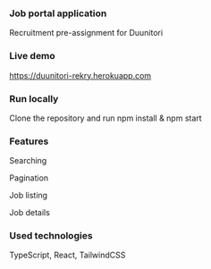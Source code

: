 ### Job portal application
Recruitment pre-assignment for Duunitori


### Live demo
https://duunitori-rekry.herokuapp.com


### Run locally
Clone the repository and run npm install & npm start


### Features
Searching

Pagination

Job listing

Job details


### Used technologies
TypeScript, React, TailwindCSS
